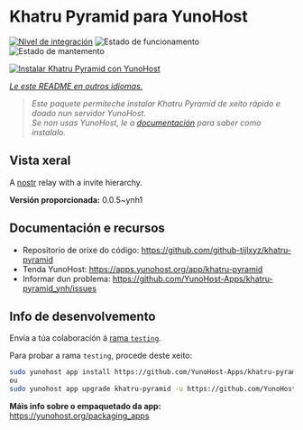 <!--
NOTA: Este README foi creado automáticamente por <https://github.com/YunoHost/apps/tree/master/tools/readme_generator>
NON debe editarse manualmente.
-->

# Khatru Pyramid para YunoHost

[![Nivel de integración](https://dash.yunohost.org/integration/khatru-pyramid.svg)](https://ci-apps.yunohost.org/ci/apps/khatru-pyramid/) ![Estado de funcionamento](https://ci-apps.yunohost.org/ci/badges/khatru-pyramid.status.svg) ![Estado de mantemento](https://ci-apps.yunohost.org/ci/badges/khatru-pyramid.maintain.svg)

[![Instalar Khatru Pyramid con YunoHost](https://install-app.yunohost.org/install-with-yunohost.svg)](https://install-app.yunohost.org/?app=khatru-pyramid)

*[Le este README en outros idiomas.](./ALL_README.md)*

> *Este paquete permíteche instalar Khatru Pyramid de xeito rápido e doado nun servidor YunoHost.*  
> *Se non usas YunoHost, le a [documentación](https://yunohost.org/install) para saber como instalalo.*

## Vista xeral

A [nostr](https://github.com/nostr-protocol/nostr) relay with a invite hierarchy.



**Versión proporcionada:** 0.0.5~ynh1
## Documentación e recursos

- Repositorio de orixe do código: <https://github.com/github-tijlxyz/khatru-pyramid>
- Tenda YunoHost: <https://apps.yunohost.org/app/khatru-pyramid>
- Informar dun problema: <https://github.com/YunoHost-Apps/khatru-pyramid_ynh/issues>

## Info de desenvolvemento

Envía a túa colaboración á [rama `testing`](https://github.com/YunoHost-Apps/khatru-pyramid_ynh/tree/testing).

Para probar a rama `testing`, procede deste xeito:

```bash
sudo yunohost app install https://github.com/YunoHost-Apps/khatru-pyramid_ynh/tree/testing --debug
ou
sudo yunohost app upgrade khatru-pyramid -u https://github.com/YunoHost-Apps/khatru-pyramid_ynh/tree/testing --debug
```

**Máis info sobre o empaquetado da app:** <https://yunohost.org/packaging_apps>

